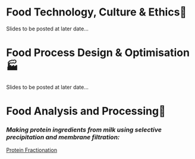 # Food Technology, Culture & Ethics:green_salad:
Slides to be posted at later date...

# Food Process Design & Optimisation:factory:
Slides to be posted at later date...

# Food Analysis and Processing:microscope:
### *Making protein ingredients from milk using **selective precipitation** and **membrane filtration**:*
[Protein Fractionation](http://edibotopic.github.io/lecture-slides/FS3020_pro_frac.html "FS3020 practical")


